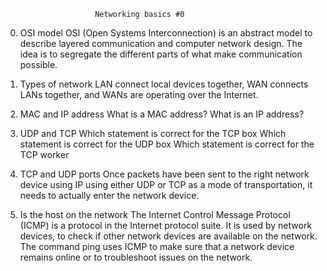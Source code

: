                         Networking basics #0

0. OSI model
	OSI (Open Systems Interconnection) is an abstract model to describe layered communication and computer network design. The idea is to segregate the different parts of what make communication possible.

1. Types of network
	LAN connect local devices together, WAN connects LANs together, and WANs are operating over the Internet.

2. MAC and IP address
	What is a MAC address?
	What is an IP address?

3. UDP and TCP
	Which statement is correct for the TCP box
	Which statement is correct for the UDP box
	Which statement is correct for the TCP worker

4. TCP and UDP ports
	Once packets have been sent to the right network device using IP using either UDP or TCP as a mode of transportation, it needs to actually enter the network device.

5. Is the host on the network
	The Internet Control Message Protocol (ICMP) is a protocol in the Internet protocol suite. It is used by network devices, to check if other network devices are available on the network. The command ping uses ICMP to make sure that a network device remains online or to troubleshoot issues on the network.


